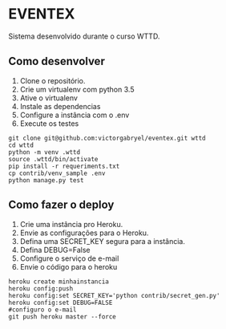 # EVENTEX

Sistema desenvolvido durante o curso WTTD.

## Como desenvolver

1. Clone o repositório.
2. Crie um virtualenv com python 3.5
3. Ative o virtualenv
4. Instale as dependencias
5. Configure a instância com o .env
6. Execute os testes

```console
git clone git@github.com:victorgabryel/eventex.git wttd
cd wttd
python -m venv .wttd
source .wttd/bin/activate
pip install -r requeriments.txt
cp contrib/venv_sample .env
python manage.py test
```

## Como fazer o deploy

1. Crie uma instância pro Heroku.
2. Envie as configurações para o Heroku.
3. Defina uma SECRET_KEY segura para a instância.
4. Defina DEBUG=False
5. Configure o serviço de e-mail
6. Envie o código para o heroku

```console
heroku create minhainstancia
heroku config:push
heroku config:set SECRET_KEY='python contrib/secret_gen.py'
heroku config:set DEBUG=FALSE
#configuro o e-mail
git push heroku master --force
```